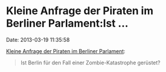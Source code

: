 Kleine Anfrage der Piraten im Berliner Parlament:Ist \...
=========================================================

Date: 2013-03-19 11:35:58

[Kleine Anfrage der Piraten im Berliner
Parlament](http://www.parlament-berlin.de:8080/starweb/adis/citat/VT/17/KlAnfr/ka17-11591.pdf):

> Ist Berlin für den Fall einer Zombie-Katastrophe gerüstet?
